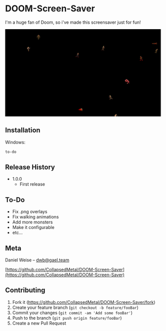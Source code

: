 # DOOM-Screen-Saver

I'm a huge fan of Doom, so i've made this screensaver just for fun!

![](screenshot.png)

## Installation

Windows:

```sh
to-do
```
## Release History

* 1.0.0
    * First release

## To-Do

* Fix .png overlays
* Fix walking animations
* Add more monsters
* Make it configurable
* etc...

## Meta

Daniel Weise – dwb@gael.team

[https://github.com/CollapsedMetal/DOOM-Screen-Saver](https://github.com/CollapsedMetal/DOOM-Screen-Saver)

## Contributing

1. Fork it (<https://github.com/CollapsedMetal/DOOM-Screen-Saver/fork>)
2. Create your feature branch (`git checkout -b feature/fooBar`)
3. Commit your changes (`git commit -am 'Add some fooBar'`)
4. Push to the branch (`git push origin feature/fooBar`)
5. Create a new Pull Request
